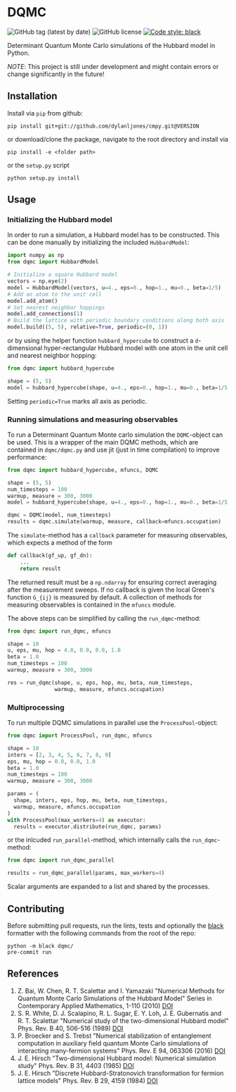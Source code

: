 # DQMC

![GitHub tag (latest by date)](https://img.shields.io/github/v/tag/dylanljones/dqmc)
![GitHub license](https://img.shields.io/github/license/dylanljones/dqmc)
[![Code style: black](https://img.shields.io/badge/code%20style-black-000000.svg)](https://github.com/psf/black)

Determinant Quantum Monte Carlo simulations of the Hubbard model in Python.

*NOTE*: This project is still under development and might contain errors or change significantly in the future!

## Installation

Install via `pip` from github:
```commandline
pip install git+git://github.com/dylanljones/cmpy.git@VERSION
```
or download/clone the package, navigate to the root directory and install via
````commandline
pip install -e <folder path>
````
or the `setup.py` script
````commandline
python setup.py install
````

## Usage

### Initializing the Hubbard model

In order to run a simulation, a Hubbard model has to be constructed. This can be 
done manually by initializing the included `HubbardModel`:
```python
import numpy as np
from dqmc import HubbardModel

# Initialize a square Hubbard model
vectors = np.eye(2)
model = HubbardModel(vectors, u=4., eps=0., hop=1., mu=0., beta=1/5)
# Add an atom to the unit cell
model.add_atom()
# Set nearest neighbor hoppings
model.add_connections(1)
# Build the lattice with periodic boundary conditions along both axis
model.build((5, 5), relative=True, periodic=(0, 1))
```
or by using the helper function `hubbard_hypercube` to construct a `d`-dimensional 
hyper-rectangular Hubbard model with one atom in the unit cell and nearest neighbor 
hopping:
```python
from dqmc import hubbard_hypercube

shape = (5, 5)
model = hubbard_hypercube(shape, u=4., eps=0., hop=1., mu=0., beta=1/5, periodic=True)
```
Setting `periodic=True` marks all axis as periodic.

### Running simulations and measuring observables

To run a Determinant Quantum Monte carlo simulation the `DQMC`-object can be used. 
This is a wrapper of the main DQMC methods, which are contained in `dqmc/dqmc.py` 
and use jit (just in time compilation) to improve performance:
```python
from dqmc import hubbard_hypercube, mfuncs, DQMC

shape = (5, 5)
num_timesteps = 100
warmup, measure = 300, 3000
model = hubbard_hypercube(shape, u=4., eps=0., hop=1., mu=0., beta=1/5, periodic=True)

dqmc = DQMC(model, num_timesteps)
results = dqmc.simulate(warmup, measure, callback=mfuncs.occupation)
```
The `simulate`-method has a `callback` parameter for measuring observables, which 
expects a method of the form
```python
def callback(gf_up, gf_dn):
    ...
    return result
```
The returned result must be a `np.ndarray` for ensuring correct averaging after the 
measurement sweeps. If no callback is given the local Green's function `G_{ij}` is
measured by default. A collection of methods for measuring observables is contained
in the `mfuncs` module.

The above steps can be simplified by calling the `run_dqmc`-method:
```python
from dqmc import run_dqmc, mfuncs

shape = 10
u, eps, mu, hop = 4.0, 0.0, 0.0, 1.0
beta = 1.0
num_timesteps = 100
warmup, measure = 300, 3000

res = run_dqmc(shape, u, eps, hop, mu, beta, num_timesteps, 
               warmup, measure, mfuncs.occupation)
```

### Multiprocessing

To run multiple DQMC simulations in parallel use the `ProcessPool`-object:
```python
from dqmc import ProcessPool, run_dqmc, mfuncs

shape = 10
inters = [2, 3, 4, 5, 6, 7, 8, 9]
eps, mu, hop = 0.0, 0.0, 1.0
beta = 1.0
num_timesteps = 100
warmup, measure = 300, 3000

params = (
  shape, inters, eps, hop, mu, beta, num_timesteps,
  warmup, measure, mfuncs.occupation
)
with ProcessPool(max_workers=4) as executor:
  results = executor.distribute(run_dqmc, params)
```
or the inlcuded `run_parallel`-method, which internally calls the `run_dqmc`-method:
```python
from dqmc import run_dqmc_parallel

results = run_dqmc_parallel(params, max_workers=4)
```
Scalar arguments are expanded to a list and shared by the processes.

## Contributing

Before submitting pull requests, run the lints, tests and optionally the
[black](https://github.com/psf/black) formatter with the following commands
from the root of the repo:
`````commandline
python -m black dqmc/
pre-commit run
`````

## References
1. Z. Bai, W. Chen, R. T. Scalettar and I. Yamazaki
   "Numerical Methods for Quantum Monte Carlo Simulations of the Hubbard Model"
   Series in Contemporary Applied Mathematics, 1-110 (2010) [DOI](https://doi.org/10.1142/9789814273268_0001)
2. S. R. White, D. J. Scalapino, R. L. Sugar, E. Y. Loh, J. E. Gubernatis and R. T. Scalettar
   "Numerical study of the two-dimensional Hubbard model"
   Phys. Rev. B 40, 506-516 (1989) [DOI](https://doi.org/10.1103/PhysRevB.40.506)
3. P. Broecker and S. Trebst
   "Numerical stabilization of entanglement computation in auxiliary field quantum Monte Carlo simulations of interacting many-fermion systems"
   Phys. Rev. E 94, 063306 (2016) [DOI](https://doi.org/10.1103/PhysRevE.94.063306)
4. J. E. Hirsch
   "Two-dimensional Hubbard model: Numerical simulation study"
   Phys. Rev. B 31, 4403 (1985) [DOI](https://doi.org/10.1103/PhysRevB.31.4403)
5. J. E. Hirsch
   "Discrete Hubbard-Stratonovich transformation for fermion lattice models"
   Phys. Rev. B 29, 4159 (1984) [DOI](https://doi.org/10.1103/PhysRevB.28.4059)
